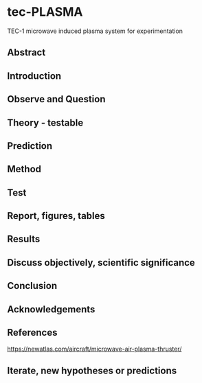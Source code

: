 # tec-PLASMA
TEC-1 microwave induced plasma system for experimentation


## Abstract

## Introduction 

## Observe and Question 

## Theory - testable

## Prediction

## Method 

## Test

## Report, figures, tables

## Results

## Discuss objectively, scientific significance 

## Conclusion 

## Acknowledgements

## References
https://newatlas.com/aircraft/microwave-air-plasma-thruster/



## Iterate, new hypotheses or predictions

